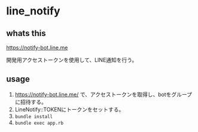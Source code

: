# line_notify
## whats this
https://notify-bot.line.me

開発用アクセストークンを使用して、LINE通知を行う。

## usage

1. https://notify-bot.line.me/ で、アクセストークンを取得し、botをグループに招待する。
1. LineNotify::TOKENにトークンをセットする。
1. `bundle install`
1. `bundle exec app.rb`
